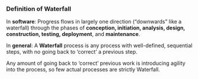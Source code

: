 ### **Definition of Waterfall**

In **software**: Progress flows in largely one direction (“downwards” like a waterfall) through the phases of **conception, initiation, analysis, design, construction, testing, deployment**, and **maintenance**.

In **general**: A **Waterfall** process is any process with well-defined, sequential steps, with no going back to ‘correct’ a previous step.

Any amount of going back to ‘correct’ previous work is introducing agility into the process, so few actual processes are strictly Waterfall.
